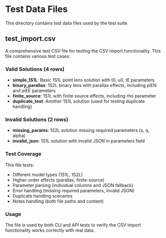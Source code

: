 # Test Data Files

This directory contains test data files used by the test suite.

## test_import.csv

A comprehensive test CSV file for testing the CSV import functionality. This file contains various test cases:

### Valid Solutions (4 rows)
- **simple_1S1L**: Basic 1S1L point lens solution with t0, u0, tE parameters
- **binary_parallax**: 1S2L binary lens with parallax effects, including piEN and piEE parameters
- **finite_source**: 1S1L with finite source effects, including rho parameter
- **duplicate_test**: Another 1S1L solution (used for testing duplicate handling)

### Invalid Solutions (2 rows)
- **missing_params**: 1S2L solution missing required parameters (s, q, alpha)
- **invalid_json**: 1S1L solution with invalid JSON in parameters field

### Test Coverage
This file tests:
- Different model types (1S1L, 1S2L)
- Higher-order effects (parallax, finite-source)
- Parameter parsing (individual columns and JSON fallback)
- Error handling (missing required parameters, invalid JSON)
- Duplicate handling scenarios
- Notes handling (both file paths and content)

### Usage
The file is used by both CLI and API tests to verify the CSV import functionality works correctly with real data.
